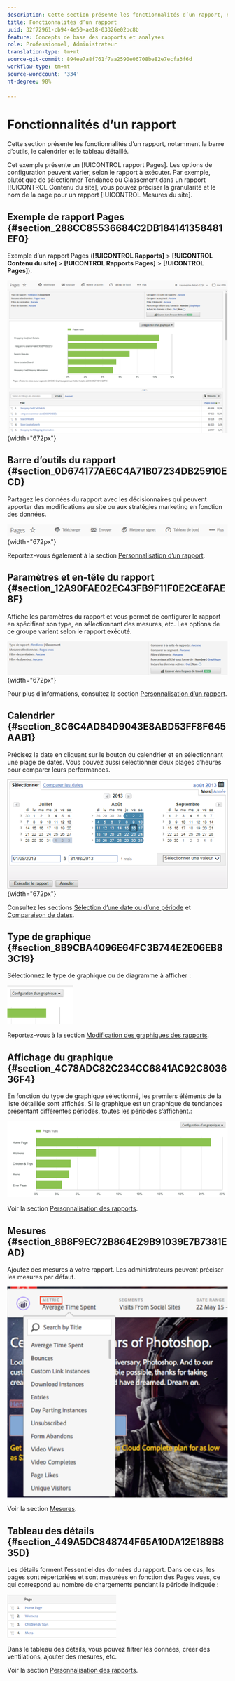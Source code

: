 ```yaml
---
description: Cette section présente les fonctionnalités d’un rapport, notamment la barre d’outils, le calendrier et le tableau détaillé.
title: Fonctionnalités d’un rapport
uuid: 32f72961-cb94-4e50-ae18-03326e02bc8b
feature: Concepts de base des rapports et analyses
role: Professionnel, Administrateur
translation-type: tm+mt
source-git-commit: 894ee7a8f761f7aa2590e06708be82e7ecfa3f6d
workflow-type: tm+mt
source-wordcount: '334'
ht-degree: 98%

---
```



# Fonctionnalités d’un rapport

Cette section présente les fonctionnalités d’un rapport, notamment la barre d’outils, le calendrier et le tableau détaillé.

Cet exemple présente un [!UICONTROL rapport Pages]. Les options de configuration peuvent varier, selon le rapport à exécuter. Par exemple, plutôt que de sélectionner Tendance ou Classement dans un rapport [!UICONTROL Contenu du site], vous pouvez préciser la granularité et le nom de la page pour un rapport [!UICONTROL Mesures du site].

## Exemple de rapport Pages {#section_288CC85536684C2DB184141358481EF0}

Exemple d’un rapport Pages (**[!UICONTROL Rapports]** > **[!UICONTROL Contenu du site]** > **[!UICONTROL Rapports Pages]** > **[!UICONTROL Pages]**).

![](assets/pages_report.png){width=&quot;672px&quot;}

## Barre d’outils du rapport {#section_0D674177AE6C4A71B07234DB25910ECD}

Partagez les données du rapport avec les décisionnaires qui peuvent apporter des modifications au site ou aux stratégies marketing en fonction des données.

![](assets/toolbar.png){width=&quot;672px&quot;}

Reportez-vous également à la section [Personnalisation d’un rapport](/help/analyze/reports-analytics/reports-customize/customizing-reports-overview.md).

## Paramètres et en-tête du rapport {#section_12A90FAE02EC43FB9F11F0E2CE8FAE8F}

Affiche les paramètres du rapport et vous permet de configurer le rapport en spécifiant son type, en sélectionnant des mesures, etc. Les options de ce groupe varient selon le rapport exécuté.

![](assets/settings_header.png){width=&quot;672px&quot;}

Pour plus d’informations, consultez la section [Personnalisation d’un rapport](/help/analyze/reports-analytics/reports-customize/customizing-reports-overview.md).

## Calendrier {#section_8C6C4AD84D9043E8ABD53FF8F645AAB1}

Précisez la date en cliquant sur le bouton du calendrier et en sélectionnant une plage de dates. Vous pouvez aussi sélectionner deux plages d’heures pour comparer leurs performances.

![](assets/calendar_large.png){width=&quot;672px&quot;}

Consultez les sections [Sélection d’une date ou d’une période](/help/analyze/reports-analytics/reports-customize/customizing-reports-overview.md) et [Comparaison de dates](/help/analyze/reports-analytics/reports-customize/customizing-reports-overview.md).

## Type de graphique {#section_8B9CBA4096E64FC3B744E2E06EB83C19}

Sélectionnez le type de graphique ou de diagramme à afficher :

![](assets/graph_type.png)

Reportez-vous à la section [Modification des graphiques des rapports](/help/analyze/reports-analytics/reports-customize/t-reports-graphs.md).

## Affichage du graphique {#section_4C78ADC82C234CC6841AC92C803636F4}

En fonction du type de graphique sélectionné, les premiers éléments de la liste détaillée sont affichés. Si le graphique est un graphique de tendances présentant différentes périodes, toutes les périodes s’affichent.:

![](assets/graph.png)

Voir la section [Personnalisation des rapports](/help/analyze/reports-analytics/reports-customize/customizing-reports-overview.md).

## Mesures {#section_8B8F9EC72B864E29B91039E7B7381EAD}

Ajoutez des mesures à votre rapport. Les administrateurs peuvent préciser les mesures par défaut.

![](assets/metrics.png)

Voir la section [Mesures](/help/analyze/reports-analytics/metrics.md).

## Tableau des détails {#section_449A5DC848744F65A10DA12E189B835D}

Les détails forment l’essentiel des données du rapport. Dans ce cas, les pages sont répertoriées et sont mesurées en fonction des Pages vues, ce qui correspond au nombre de chargements pendant la période indiquée :

![](assets/detail.png)

Dans le tableau des détails, vous pouvez filtrer les données, créer des ventilations, ajouter des mesures, etc.

Voir la section [Personnalisation des rapports](/help/analyze/reports-analytics/reports-customize/customizing-reports-overview.md).
